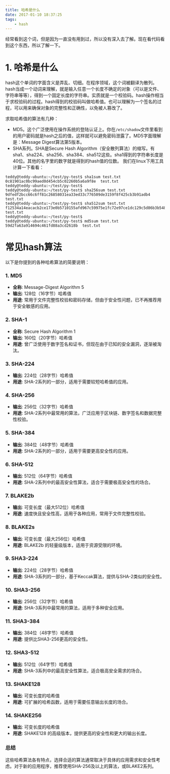 ```yaml
---
title: 哈希是什么
date: 2017-01-10 18:37:25
tags:
	- hash
---
```

经常看到这个词，但是因为一直没有用到过，所以没有深入去了解。现在看代码看到这个东西，所以了解一下。
# 1. 哈希是什么
hash这个单词的字面含义是弄乱、切细。在程序领域，这个词被翻译为散列。
hash当成一个动词来理解，就是输入任意一个长度不确定的对象（可以是文件、字符串等等），得到一个固定长度的字符串。实质就是一个校验码。hash操作相当于求校验码的过程。hash得到的校验码叫做哈希值。也可以理解为一个签名的过程，可以用来确保对象的完整性和正确性，以免被人篡改了。

求取哈希值的算法有几种：
* MD5。这个广泛使用在操作系统的登陆认证上。你在`/etc/shadow`文件里看到的用户密码就是hash之后的值，这样就可以避免密码泄露了。MD5字面理解是：Message Digest算法第5版本。
* SHA系列。SHA是Secure Hash Algorithm（安全散列算法）的缩写。有sha1、sha224、sha256、sha384、sha512这些。sha1得到的字符串长度是40位。其他的名字里的数字就是得到的hash值的位数。
  我们在linux下用工具计算一下看看：
```
teddy@teddy-ubuntu:~/test/py-test$ sha1sum test.txt 
0c81901ac0bc99aed0d454cb5c02260b5a6a9f8e  test.txt
teddy@teddy-ubuntu:~/test/py-test$ 
teddy@teddy-ubuntu:~/test/py-test$ sha256sum test.txt  
9dfedf2bcc66c6ff81c26858031ea33ed33c776509de3159f8f425cb3b91adb4  test.txt
teddy@teddy-ubuntu:~/test/py-test$ sha512sum test.txt    
f12534a14eacacb2ce173e0b5710155afd967c59975e1fc72e97ce1dc129c5d86b3b548da6c3472c45da81f95b84559036b0b180c5ecd6d966c1d92230fc873a  test.txt
teddy@teddy-ubuntu:~/test/py-test$ 
teddy@teddy-ubuntu:~/test/py-test$ md5sum test.txt
59d2fa63a914694c461fd88a3cd2618b  test.txt
```



# 常见hash算法

以下是你提到的各种哈希算法的简要说明：

### 1. MD5
- **全称**: Message-Digest Algorithm 5
- **输出**: 128位（16字节）哈希值
- **用途**: 常用于文件完整性校验和密码存储，但由于安全性问题，已不再推荐用于安全敏感的应用。

### 2. SHA-1
- **全称**: Secure Hash Algorithm 1
- **输出**: 160位（20字节）哈希值
- **用途**: 曾广泛使用于数字签名和证书，但现在由于已知的安全漏洞，逐渐被淘汰。

### 3. SHA-224
- **输出**: 224位（28字节）哈希值
- **用途**: SHA-2系列的一部分，适用于需要较短哈希值的应用。

### 4. SHA-256
- **输出**: 256位（32字节）哈希值
- **用途**: SHA-2系列中最常用的算法，广泛应用于区块链、数字签名和数据完整性校验。

### 5. SHA-384
- **输出**: 384位（48字节）哈希值
- **用途**: SHA-2系列的一部分，适用于需要更高安全性的应用。

### 6. SHA-512
- **输出**: 512位（64字节）哈希值
- **用途**: SHA-2系列中的最高安全性算法，适合于需要极高安全性的场合。

### 7. BLAKE2b
- **输出**: 可变长度（最大512位）哈希值
- **用途**: 速度快且安全性高，适用于各种应用，常用于文件完整性校验。

### 8. BLAKE2s
- **输出**: 可变长度（最大256位）哈希值
- **用途**: BLAKE2b 的轻量级版本，适用于资源受限的环境。

### 9. SHA3-224
- **输出**: 224位（28字节）哈希值
- **用途**: SHA-3系列的一部分，基于Keccak算法，提供与SHA-2类似的安全性。

### 10. SHA3-256
- **输出**: 256位（32字节）哈希值
- **用途**: SHA-3系列中最常用的算法，适用于多种安全应用。

### 11. SHA3-384
- **输出**: 384位（48字节）哈希值
- **用途**: 提供比SHA3-256更高的安全性。

### 12. SHA3-512
- **输出**: 512位（64字节）哈希值
- **用途**: SHA-3系列中的最高安全性算法，适合极高安全需求的场合。

### 13. SHAKE128
- **输出**: 可变长度的哈希值
- **用途**: 可扩展的哈希函数，适用于需要任意输出长度的场合。

### 14. SHAKE256
- **输出**: 可变长度的哈希值
- **用途**: SHAKE128 的高级版本，提供更高的安全性和更大的输出长度。

### 总结

这些哈希算法各有特点，选择合适的算法通常取决于具体的应用需求和安全性考虑。对于新的应用程序，推荐使用SHA-256及以上的算法，或BLAKE2系列。
